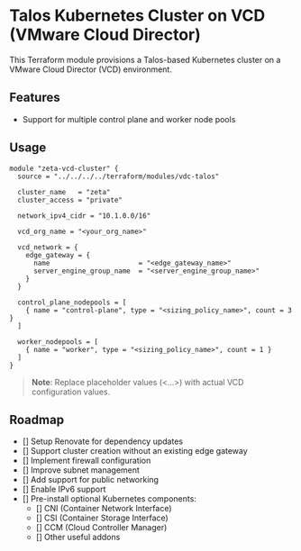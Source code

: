 # Talos Kubernetes Cluster on VCD (VMware Cloud Director)

This Terraform module provisions a Talos-based Kubernetes cluster on a VMware Cloud Director (VCD) environment.

## Features

- Support for multiple control plane and worker node pools

## Usage

```hcl
module "zeta-vcd-cluster" {
  source = "../../../../terraform/modules/vdc-talos"

  cluster_name   = "zeta"
  cluster_access = "private"

  network_ipv4_cidr = "10.1.0.0/16"

  vcd_org_name = "<your_org_name>"

  vcd_network = {
    edge_gateway = {
      name                      = "<edge_gateway_name>"
      server_engine_group_name  = "<server_engine_group_name>"
    }
  }

  control_plane_nodepools = [
    { name = "control-plane", type = "<sizing_policy_name>", count = 3 }
  ]

  worker_nodepools = [
    { name = "worker", type = "<sizing_policy_name>", count = 1 }
  ]
}
```
> **Note**: Replace placeholder values (<...>) with actual VCD configuration values.

## Roadmap
- [] Setup Renovate for dependency updates
- [] Support cluster creation without an existing edge gateway
- [] Implement firewall configuration
- [] Improve subnet management
- [] Add support for public networking
- [] Enable IPv6 support
- [] Pre-install optional Kubernetes components:
  - [] CNI (Container Network Interface)
  - [] CSI (Container Storage Interface)
  - [] CCM (Cloud Controller Manager)
  - [] Other useful addons
